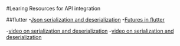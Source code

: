 
#Learing Resources for API integration

##flutter
-[Json serialization and deserialization](https://docs.flutter.dev/data-and-backend/serialization/json)
-[Futures in flutter](https://api.flutter.dev/flutter/dart-async/Future-class.html)

-[video on serialization and deserialization](https://www.youtube.com/watch?v=eCNZyjwSBZo)
-[video on serialization and deserialization](https://www.youtube.com/watch?v=v5xGLrhzDGE)
